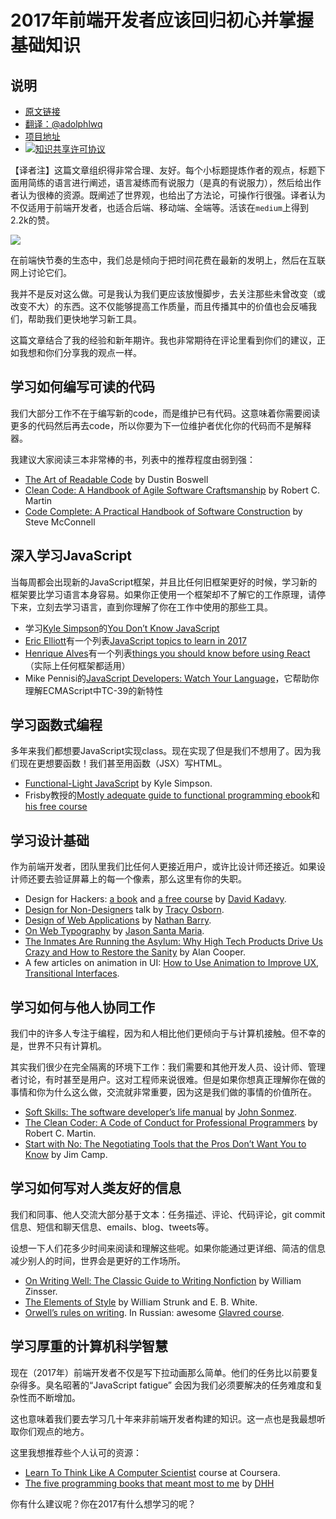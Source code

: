 # 2017年前端开发者应该回归初心并掌握基础知识

## 说明
- [原文链接](https://medium.freecodecamp.com/what-to-learn-in-2017-if-youre-a-frontend-developer-b6cfef46effd#.u4w2hcpq8)
- [翻译：@adolphlwq](https://github.com/adolphlwq)
- [项目地址](https://github.com/adolphlwq/translate)
- <a rel="license" href="http://creativecommons.org/licenses/by-nc/4.0/"><img alt="知识共享许可协议" style="border-width:0" src="https://i.creativecommons.org/l/by-nc/4.0/80x15.png" /></a>

【译者注】这篇文章组织得非常合理、友好。每个小标题提炼作者的观点，标题下面用简练的语言进行阐述，语言凝练而有说服力（是真的有说服力），然后给出作者认为很棒的资源。既阐述了世界观，也给出了方法论，可操作行很强。译者认为不仅适用于前端开发者，也适合后端、移动端、全端等。活该在`medium`上得到2.2k的赞。

![](https://cdn-images-1.medium.com/max/1500/1*1Xsnx4_M8uJc2klBxEtGLQ.jpeg)

在前端快节奏的生态中，我们总是倾向于把时间花费在最新的发明上，然后在互联网上讨论它们。

我并不是反对这么做。可是我认为我们更应该放慢脚步，去关注那些未曾改变（或改变不大）的东西。这不仅能够提高工作质量，而且传播其中的价值也会反哺我们，帮助我们更快地学习新工具。

这篇文章结合了我的经验和新年期许。我也非常期待在评论里看到你们的建议，正如我想和你们分享我的观点一样。

## 学习如何编写可读的代码
我们大部分工作不在于编写新的code，而是维护已有代码。这意味着你需要阅读更多的代码然后再去code，所以你要为下一位维护者优化你的代码而不是解释器。

我建议大家阅读三本非常棒的书，列表中的推荐程度由弱到强：
- [The Art of Readable Code](https://www.amazon.com/gp/product/0596802293/) by Dustin Boswell
- [Clean Code: A Handbook of Agile Software Craftsmanship](https://www.amazon.com/Clean-Code-Handbook-Software-Craftsmanship/dp/0132350882/) by Robert C. Martin
- [Code Complete: A Practical Handbook of Software Construction](https://www.amazon.com/Code-Complete-Practical-Handbook-Construction/dp/0735619670/) by Steve McConnell

## 深入学习JavaScript
当每周都会出现新的JavaScript框架，并且比任何旧框架更好的时候，学习新的框架要比学习语言本身容易。如果你正使用一个框架却不了解它的工作原理，请停下来，立刻去学习语言，直到你理解了你在工作中使用的那些工具。

- 学习[Kyle Simpson](https://medium.com/u/5dccb9bb4625)的[You Don’t Know JavaScript](https://github.com/getify/You-Dont-Know-JS)
- [Eric Elliott](https://medium.com/u/c359511de780)有一个列表[JavaScript topics to learn in 2017](https://medium.com/javascript-scene/top-javascript-frameworks-topics-to-learn-in-2017-700a397b711#.zhnbn4rvg)
- [Henrique Alves](https://medium.com/u/b6c3841651ac)有一个列表[things you should know before using React](http://alves.im/blog/before-dive-into-react.html)（实际上任何框架都适用）
- Mike Pennisi的[JavaScript Developers: Watch Your Language](https://bocoup.com/weblog/javascript-developers-watch-your-language)，它帮助你理解ECMAScript中TC-39的新特性

## 学习函数式编程
多年来我们都想要JavaScript实现class。现在实现了但是我们不想用了。因为我们现在更想要函数！我们甚至用函数（JSX）写HTML。
- [Functional-Light JavaScript](https://github.com/getify/Functional-Light-JS) by Kyle Simpson.
- Frisby教授的[Mostly adequate guide to functional programming ebook](https://github.com/MostlyAdequate/mostly-adequate-guide)和[his free course](https://egghead.io/courses/professor-frisby-introduces-composable-functional-javascript)

## 学习设计基础
作为前端开发者，团队里我们比任何人更接近用户，或许比设计师还接近。如果设计师还要去验证屏幕上的每一个像素，那么这里有你的失职。

- Design for Hackers: [a book](https://www.amazon.com/Design-Hackers-Reverse-Engineering-Beauty-ebook/dp/B005J578EW) and [a free course](http://designforhackers.com/) by [David Kadavy](https://medium.com/u/5377a93ef640).
- [Design for Non-Designers](https://youtu.be/ZbrzdMaumNk) talk by [Tracy Osborn](https://medium.com/u/e611097a5bd4).
- [Design of Web Applications](http://nathanbarry.com/webapps/) by [Nathan Barry](https://medium.com/u/ac3090433602).
- [On Web Typography](https://abookapart.com/products/on-web-typography) by [Jason Santa Maria](https://medium.com/u/8eddcb9e4ac4).
- [The Inmates Are Running the Asylum: Why High Tech Products Drive Us Crazy and How to Restore the Sanity](https://www.amazon.com/Inmates-Are-Running-Asylum-Products-ebook/dp/B000OZ0N62/) by Alan Cooper.
- A few articles on animation in UI: [How to Use Animation to Improve UX](http://babich.biz/how-to-use-animation-to-improve-ux/), [Transitional Interfaces](https://medium.com/@pasql/transitional-interfaces-926eb80d64e3#.igcwawszz).

## 学习如何与他人协同工作
我们中的许多人专注于编程，因为和人相比他们更倾向于与计算机接触。但不幸的是，世界不只有计算机。

其实我们很少在完全隔离的环境下工作：我们需要和其他开发人员、设计师、管理者讨论，有时甚至是用户。这对工程师来说很难。但是如果你想真正理解你在做的事情和你为什么这么做，交流就非常重要，因为这是我们做的事情的价值所在。

- [Soft Skills: The software developer’s life manual](https://www.amazon.com/Soft-Skills-software-developers-manual/dp/1617292397/) by [John Sonmez](https://medium.com/u/56e8cba02byf).
- [The Clean Coder: A Code of Conduct for Professional Programmers](https://www.amazon.com/Clean-Coder-Conduct-Professional-Programmers/dp/0137081073/) by Robert C. Martin.
- [Start with No: The Negotiating Tools that the Pros Don’t Want You to Know](https://www.amazon.com/Start-No-Negotiating-Tools-that-ebook/dp/B003EY7JEE/) by Jim Camp.

## 学习如何写对人类友好的信息
我们和同事、他人交流大部分基于文本：任务描述、评论、代码评论，git commit信息、短信和聊天信息、emails、blog、tweets等。

设想一下人们花多少时间来阅读和理解这些呢。如果你能通过更详细、简洁的信息减少别人的时间，世界会是更好的工作场所。

- [On Writing Well: The Classic Guide to Writing Nonfiction](https://www.amazon.com/gp/product/0060891548/) by William Zinsser.
- [The Elements of Style](https://www.amazon.com/Elements-Style-4th-William-Strunk/dp/0205313426/) by William Strunk and E. B. White.
- [Orwell’s rules on writing](http://www.economist.com/blogs/prospero/2013/07/george-orwell-writing).
In Russian: awesome [Glavred course](http://maximilyahov.ru/glvrd-pro/).

## 学习厚重的计算机科学智慧
现在（2017年）前端开发者不仅是写下拉动画那么简单。他们的任务比以前要复杂得多。臭名昭著的“JavaScript fatigue” 会因为我们必须要解决的任务难度和复杂性而不断增加。

这也意味着我们要去学习几十年来非前端开发者构建的知识。这一点也是我最想听取你们观点的地方。

这里我想推荐些个人认可的资源：
- [Learn To Think Like A Computer Scientist](https://www.coursera.org/specializations/algorithms) course at Coursera.
- [The five programming books that meant most to me](https://signalvnoise.com/posts/3375-the-five-programming-books-that-meant-most-to-me) by [DHH](https://medium.com/u/54bcbf647830)

你有什么建议呢？你在2017有什么想学习的呢？
